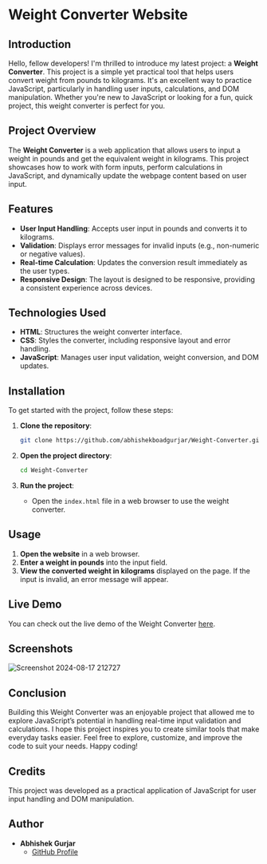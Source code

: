 
# Weight Converter Website

## Introduction

Hello, fellow developers! I'm thrilled to introduce my latest project: a **Weight Converter**. This project is a simple yet practical tool that helps users convert weight from pounds to kilograms. It's an excellent way to practice JavaScript, particularly in handling user inputs, calculations, and DOM manipulation. Whether you're new to JavaScript or looking for a fun, quick project, this weight converter is perfect for you.

## Project Overview

The **Weight Converter** is a web application that allows users to input a weight in pounds and get the equivalent weight in kilograms. This project showcases how to work with form inputs, perform calculations in JavaScript, and dynamically update the webpage content based on user input.

## Features

- **User Input Handling**: Accepts user input in pounds and converts it to kilograms.
- **Validation**: Displays error messages for invalid inputs (e.g., non-numeric or negative values).
- **Real-time Calculation**: Updates the conversion result immediately as the user types.
- **Responsive Design**: The layout is designed to be responsive, providing a consistent experience across devices.

## Technologies Used

- **HTML**: Structures the weight converter interface.
- **CSS**: Styles the converter, including responsive layout and error handling.
- **JavaScript**: Manages user input validation, weight conversion, and DOM updates.

## Installation

To get started with the project, follow these steps:

1. **Clone the repository**:
    ```bash
    git clone https://github.com/abhishekboadgurjar/Weight-Converter.git
    ```

2. **Open the project directory**:
    ```bash
    cd Weight-Converter
    ```

3. **Run the project**:
    - Open the `index.html` file in a web browser to use the weight converter.

## Usage

1. **Open the website** in a web browser.
2. **Enter a weight in pounds** into the input field.
3. **View the converted weight in kilograms** displayed on the page. If the input is invalid, an error message will appear.



## Live Demo

You can check out the live demo of the Weight Converter [here](https://abhishekboadgurjar.github.io/Weight-Converter/).

## Screenshots
![Screenshot 2024-08-17 212727](https://github.com/user-attachments/assets/bc8e6e02-738c-4d2c-9377-43d6cd10dc30)

## Conclusion

Building this Weight Converter was an enjoyable project that allowed me to explore JavaScript’s potential in handling real-time input validation and calculations. I hope this project inspires you to create similar tools that make everyday tasks easier. Feel free to explore, customize, and improve the code to suit your needs. Happy coding!

## Credits

This project was developed as a practical application of JavaScript for user input handling and DOM manipulation.

## Author

- **Abhishek Gurjar**
  - [GitHub Profile](https://github.com/abhishekboadgurjar)
